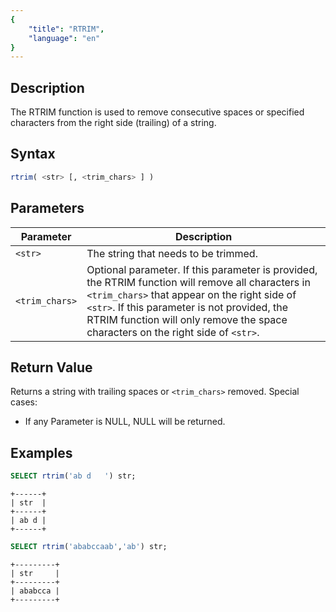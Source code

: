 ```yaml
---
{
    "title": "RTRIM",
    "language": "en"
}
---
```


<!--
Licensed to the Apache Software Foundation (ASF) under one
or more contributor license agreements.  See the NOTICE file
distributed with this work for additional information
regarding copyright ownership.  The ASF licenses this file
to you under the Apache License, Version 2.0 (the
"License"); you may not use this file except in compliance
with the License.  You may obtain a copy of the License at

  http://www.apache.org/licenses/LICENSE-2.0

Unless required by applicable law or agreed to in writing,
software distributed under the License is distributed on an
"AS IS" BASIS, WITHOUT WARRANTIES OR CONDITIONS OF ANY
KIND, either express or implied.  See the License for the
specific language governing permissions and limitations
under the License.
-->

## Description

The RTRIM function is used to remove consecutive spaces or specified characters from the right side (trailing) of a string.

## Syntax

```sql
rtrim( <str> [, <trim_chars> ] )
```

## Parameters

| Parameter      | Description                                                                                                                                                                                                                                                                      |
|----------------|----------------------------------------------------------------------------------------------------------------------------------------------------------------------------------------------------------------------------------------------------------------------------------|
| `<str>`        | The string that needs to be trimmed.                                                                                                                                                                                                                                             |
| `<trim_chars>` | Optional parameter. If this parameter is provided, the RTRIM function will remove all characters in `<trim_chars>` that appear on the right side of `<str>`. If this parameter is not provided, the RTRIM function will only remove the space characters on the right side of `<str>`. |

## Return Value

Returns a string with trailing spaces or `<trim_chars>` removed. Special cases:

- If any Parameter is NULL, NULL will be returned.


## Examples

```sql
SELECT rtrim('ab d   ') str;
```

```text
+------+
| str  |
+------+
| ab d |
+------+
```

```sql
SELECT rtrim('ababccaab','ab') str;
```

```text
+---------+
| str     |
+---------+
| ababcca |
+---------+
```
